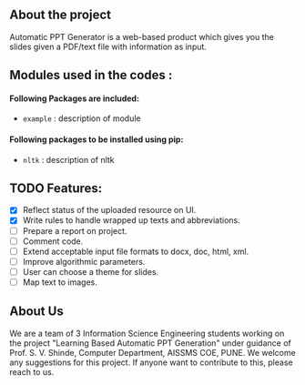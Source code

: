 ## About the project

Automatic PPT Generator is a web-based product which gives you the slides given a PDF/text file with information as input.

## Modules used in the codes :

#### Following Packages are included:

* `example`        :   description of module

#### Following packages to be installed using pip:

* `nltk`            :   description of nltk

## TODO Features:

- [x] Reflect status of the uploaded resource on UI.
- [x] Write rules to handle wrapped up texts and abbreviations.
- [ ] Prepare a report on project.
- [ ] Comment code.
- [ ] Extend acceptable input file formats to docx, doc, html, xml.
- [ ] Improve algorithmic parameters.
- [ ] User can choose a theme for slides.
- [ ] Map text to images.

## About Us

We are a team of 3 Information Science Engineering students working on the project "Learning Based Automatic PPT Generation" under guidance of Prof. S. V. Shinde, Computer Department, AISSMS COE, PUNE. We welcome any suggestions for this project. If anyone want to contribute to this, please reach to us.
